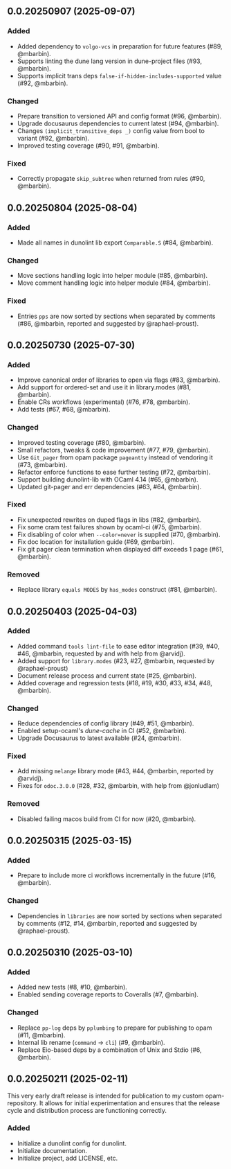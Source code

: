## 0.0.20250907 (2025-09-07)

### Added

- Added dependency to `volgo-vcs` in preparation for future features (#89, @mbarbin).
- Supports linting the dune lang version in dune-project files (#93, @mbarbin).
- Supports implicit trans deps `false-if-hidden-includes-supported` value (#92, @mbarbin).

### Changed

- Prepare transition to versioned API and config format (#96, @mbarbin).
- Upgrade docusaurus dependencies to current latest (#94, @mbarbin).
- Changes `(implicit_transitive_deps _)` config value from bool to variant (#92, @mbarbin).
- Improved testing coverage (#90, #91, @mbarbin).

### Fixed

- Correctly propagate `skip_subtree` when returned from rules (#90, @mbarbin).

## 0.0.20250804 (2025-08-04)

### Added

- Made all names in dunolint lib export `Comparable.S` (#84, @mbarbin).

### Changed

- Move sections handling logic into helper module (#85, @mbarbin).
- Move comment handling logic into helper module (#84, @mbarbin).

### Fixed

- Entries `pps` are now sorted by sections when separated by comments (#86, @mbarbin, reported and suggested by @raphael-proust).

## 0.0.20250730 (2025-07-30)

### Added

- Improve canonical order of libraries to open via flags (#83, @mbarbin).
- Add support for ordered-set and use it in library.modes (#81, @mbarbin).
- Enable CRs workflows (experimental) (#76, #78, @mbarbin).
- Add tests (#67, #68, @mbarbin).

### Changed

- Improved testing coverage (#80, @mbarbin).
- Small refactors, tweaks & code improvement (#77, #79, @mbarbin).
- Use `Git_pager` from opam package `pageantty` instead of vendoring it (#73, @mbarbin).
- Refactor enforce functions to ease further testing (#72, @mbarbin).
- Support building dunolint-lib with OCaml 4.14 (#65, @mbarbin).
- Updated git-pager and err dependencies (#63, #64, @mbarbin).

### Fixed

- Fix unexpected rewrites on duped flags in libs (#82, @mbarbin).
- Fix some cram test failures shown by ocaml-ci (#75, @mbarbin).
- Fix disabling of color when `--color=never` is supplied (#70, @mbarbin).
- Fix doc location for installation guide (#69, @mbarbin).
- Fix git pager clean termination when displayed diff exceeds 1 page (#61, @mbarbin).

### Removed

- Replace library `equals MODES` by `has_modes` construct (#81, @mbarbin).

## 0.0.20250403 (2025-04-03)

### Added

- Added command `tools lint-file` to ease editor integration (#39, #40, #46, @mbarbin, requested by and with help from @arvidj).
- Added support for `library.modes` (#23, #27, @mbarbin, requested by @raphael-proust)
- Document release process and current state (#25, @mbarbin).
- Added coverage and regression tests (#18, #19, #30, #33, #34, #48, @mbarbin).

### Changed

- Reduce dependencies of config library (#49, #51, @mbarbin).
- Enabled setup-ocaml's *dune-cache* in CI (#52, @mbarbin).
- Upgrade Docusaurus to latest available (#24, @mbarbin).

### Fixed

- Add missing `melange` library mode (#43, #44, @mbarbin, reported by @arvidj).
- Fixes for `odoc.3.0.0` (#28, #32, @mbarbin, with help from @jonludlam)

### Removed

- Disabled failing macos build from CI for now (#20, @mbarbin).

## 0.0.20250315 (2025-03-15)

### Added

- Prepare to include more ci workflows incrementally in the future (#16, @mbarbin).

### Changed

- Dependencies in `libraries` are now sorted by sections when separated by comments (#12, #14, @mbarbin, reported and suggested by @raphael-proust).

## 0.0.20250310 (2025-03-10)

### Added

- Added new tests (#8, #10, @mbarbin).
- Enabled sending coverage reports to Coveralls (#7, @mbarbin).

### Changed

- Replace `pp-log` deps by `pplumbing` to prepare for publishing to opam (#11, @mbarbin).
- Internal lib rename (`command` -> `cli`) (#9, @mbarbin).
- Replace Eio-based deps by a combination of Unix and Stdio (#6, @mbarbin).

## 0.0.20250211 (2025-02-11)

This very early draft release is intended for publication to my custom opam-repository. It allows for initial experimentation and ensures that the release cycle and distribution process are functioning correctly.

### Added

- Initialize a dunolint config for dunolint.
- Initialize documentation.
- Initialize project, add LICENSE, etc.
